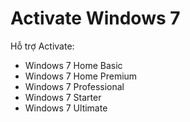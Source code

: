 # Activate Windows 7
Hỗ trợ Activate:
- Windows 7 Home Basic
- Windows 7 Home Premium
- Windows 7 Professional
- Windows 7 Starter
- Windows 7 Ultimate
